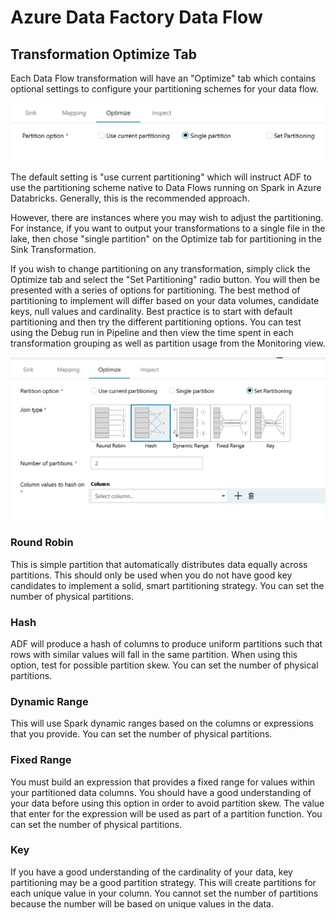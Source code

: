 # Azure Data Factory Data Flow

## Transformation Optimize Tab

Each Data Flow transformation will have an "Optimize" tab which contains optional settings to configure your partitioning schemes for your data flow.

<img src="../images/opt001.png" width="800">

The default setting is "use current partitioning" which will instruct ADF to use the partitioning scheme native to Data Flows running on Spark in Azure Databricks. Generally, this is the recommended approach.

However, there are instances where you may wish to adjust the partitioning. For instance, if you want to output your transformations to a single file in the lake, then chose "single partition" on the Optimize tab for partitioning in the Sink Transformation.

If you wish to change partitioning on any transformation, simply click the Optimize tab and select the "Set Partitioning" radio button. You will then be presented with a series of options for partitioning. The best method of partitioning to implement will differ based on your data volumes, candidate keys, null values and cardinality. Best practice is to start with default partitioning and then try the different partitioning options. You can test using the Debug run in Pipeline and then view the time spent in each transformation grouping as well as partition usage from the Monitoring view.

<img src="../images/opt002.png" width="600">

### Round Robin

This is simple partition that automatically distributes data equally across partitions. This should only be used when you do not have good key candidates to implement a solid, smart partitioning strategy. You can set the number of physical partitions.

### Hash

ADF will produce a hash of columns to produce uniform partitions such that rows with similar values will fall in the same partition. When using this option, test for possible partition skew. You can set the number of physical partitions.

### Dynamic Range

This will use Spark dynamic ranges based on the columns or expressions that you provide. You can set the number of physical partitions. 

### Fixed Range

You must build an expression that provides a fixed range for values within your partitioned data columns. You should have a good understanding of your data before using this option in order to avoid partition skew. The value that enter for the expression will be used as part of a partition function. You can set the number of physical partitions.

### Key

If you have a good understanding of the cardinality of your data, key partitioning may be a good partition strategy. This will create partitions for each unique value in your column. You cannot set the number of partitions because the number will be based on unique values in the data.
